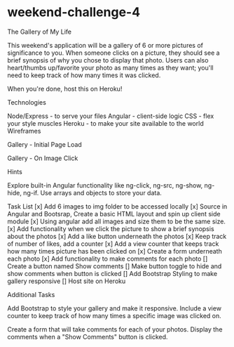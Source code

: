 # weekend-challenge-4
The Gallery of My Life

This weekend's application will be a gallery of 6 or more pictures of significance to you. When someone clicks on a picture, they should see a brief synopsis of why you chose to display that photo. Users can also heart/thumbs up/favorite your photo as many times as they want; you'll need to keep track of how many times it was clicked.

When you're done, host this on Heroku!

Technologies

Node/Express - to serve your files
Angular - client-side logic
CSS - flex your style muscles
Heroku - to make your site available to the world
Wireframes

Gallery - Initial Page Load

Gallery - On Image Click

Hints

Explore built-in Angular functionality like ng-click, ng-src, ng-show, ng-hide, ng-if.
Use arrays and objects to store your data.

Task List
[x] Add 6 images to img folder to be accessed locally
[x] Source in Angular and Bootsrap, Create a basic HTML layout and spin up client side module
[x] Using angular add all images and size them to be the same size.
[x] Add functionality when we click the picture to show a brief synopsis about the photos
[x] Add a like button underneath the photos
[x] Keep track of number of likes, add a counter
[x] Add a view counter that keeps track how many times picture has been clicked on
[x] Create a form underneath each photo
[x] Add functionality to make comments for each photo
[] Create a button named Show comments
[] Make button toggle to hide and show comments when button is clicked
[] Add Bootstrap Styling to make gallery responsive
[] Host site on Heroku

Additional Tasks

Add Bootstrap to style your gallery and make it responsive. Include a view counter to keep track of how many times a specific image was clicked on.

Create a form that will take comments for each of your photos. Display the comments when a "Show Comments" button is clicked.
